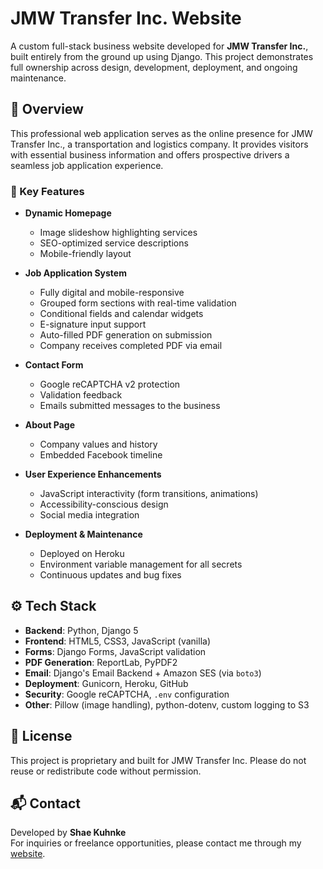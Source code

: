 # JMW Transfer Inc. Website

A custom full-stack business website developed for **JMW Transfer Inc.**, built entirely from the ground up using Django. This project demonstrates full ownership across design, development, deployment, and ongoing maintenance.

## 🚚 Overview

This professional web application serves as the online presence for JMW Transfer Inc., a transportation and logistics company. It provides visitors with essential business information and offers prospective drivers a seamless job application experience.

### 🌟 Key Features

- **Dynamic Homepage**
  - Image slideshow highlighting services
  - SEO-optimized service descriptions
  - Mobile-friendly layout

- **Job Application System**
  - Fully digital and mobile-responsive
  - Grouped form sections with real-time validation
  - Conditional fields and calendar widgets
  - E-signature input support
  - Auto-filled PDF generation on submission
  - Company receives completed PDF via email

- **Contact Form**
  - Google reCAPTCHA v2 protection
  - Validation feedback
  - Emails submitted messages to the business

- **About Page**
  - Company values and history
  - Embedded Facebook timeline

- **User Experience Enhancements**
  - JavaScript interactivity (form transitions, animations)
  - Accessibility-conscious design
  - Social media integration

- **Deployment & Maintenance**
  - Deployed on Heroku
  - Environment variable management for all secrets
  - Continuous updates and bug fixes

## ⚙️ Tech Stack

- **Backend**: Python, Django 5
- **Frontend**: HTML5, CSS3, JavaScript (vanilla)
- **Forms**: Django Forms, JavaScript validation
- **PDF Generation**: ReportLab, PyPDF2
- **Email**: Django's Email Backend + Amazon SES (via `boto3`)
- **Deployment**: Gunicorn, Heroku, GitHub
- **Security**: Google reCAPTCHA, `.env` configuration
- **Other**: Pillow (image handling), python-dotenv, custom logging to S3

## 📄 License

This project is proprietary and built for JMW Transfer Inc. Please do not reuse or redistribute code without permission.

## 📬 Contact

Developed by **Shae Kuhnke**  
For inquiries or freelance opportunities, please contact me through my [website](https://www.shaekuhnke.com).
